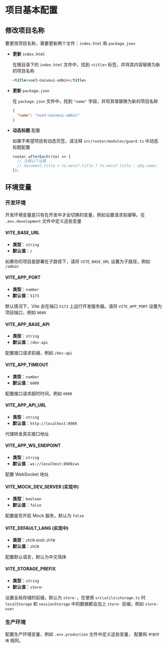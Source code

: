 # 项目基本配置

## 修改项目名称

要更改项目名称，需要更新两个文件：`index.html` 和 `package.json`

- **更新** `index.html`

  在根目录下的 `index.html` 文件中，找到 `<title>` 标签，并将其内容替换为新的项目名称

  ```html
  <title>vue3-naiveui-admin</title>
  ```

- **更新** `package.json`

  在 `package.json` 文件中，找到 `"name"` 字段，并将其值替换为新的项目名称

  ```json
  {
    "name": "vue3-naiveui-admin"
  }
  ```

- **动态标题** 配置

  如果不希望项目有动态页签，请注释 `src/router/modules/guard.ts` 中动态标题配置

  ```ts
  router.afterEach((to) => {
    // 注释以下设置
    // document.title = to.meta?.title ? to.meta?.title : pkg.name;
  });
  ```

## 环境变量

### 开发环境

开发环境变量是只有在开发中才会切换的变量，例如设置请求前缀等。在 `.env.development` 文件中定义这些变量

#### VITE_BASE_URL

- **类型**：`string`
- **默认值**：`/`

如果你的项目是部署在子路径下，请将 `VITE_BASE_URL` 设置为子路径，例如 `/admin`

#### VITE_APP_PORT

- **类型**：`number`
- **默认值**：`5173`

默认情况下，Vite 会在端口 `5173` 上运行开发服务器。请将 `VITE_APP_PORT` 设置为项目端口，例如 `8080`

#### VITE_APP_BASE_API

- **类型**：`string`
- **默认值**：`/dev-api`

配置接口请求前缀，例如 `/dev-api`

#### VITE_APP_TIMEOUT

- **类型**：`number`
- **默认值**：`6000`

配置接口请求超时时间，例如 `6000`

#### VITE_APP_API_URL

- **类型**：`string`
- **默认值**：`http://localhost:8989`

代理转发真实接口地址

#### VITE_APP_WS_ENDPOINT

- **类型**：`string`
- **默认值**：`ws://localhost:8989/ws`

配置 WebSocket 地址

#### VITE_MOCK_DEV_SERVER (实现中)

- **类型**：`boolean`
- **默认值**：`false`

配置是否开启 Mock 服务，默认为 `false`

#### VITE_DEFAULT_LANG (实现中)

- **类型**：`zhCN` `enUS` `zhTW`
- **默认值**：`zhCN`

配置默认语言，默认为中文简体

#### VITE_STORAGE_PREFIX

- **类型**：`string`
- **默认值**：`store-`

设置全局存储的前缀，默认为 `store-`，在使用 `src\utils\storage.ts` 时 `localStorage` 和 `sessionStorage` 中的数据都会加上 `store-` 前缀，例如 `store-user`

### 生产环境
配置生产环境变量，例如 `.env.production` 文件中定义这些变量， 配置和 `开发环境` 相同，